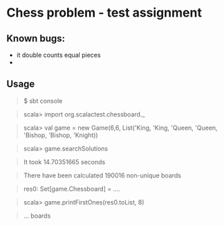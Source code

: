 # Chess problem - test assignment 

## Known bugs:
 - it double counts equal pieces
 - 

## Usage

> $ sbt console

> scala> import org.scalactest.chessboard._ 

> scala> val game = new Game(6,6, List('King, 'King, 'Queen, 'Queen, 'Bishop, 'Bishop, 'Knight))

> scala> game.searchSolutions

> It took 14.70351665 seconds

> There have been calculated 190016 non-unique boards

> res0: Set[game.Chessboard] = ....

> scala> game.printFirstOnes(res0.toList, 8)

> ... boards